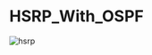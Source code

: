 # HSRP_With_OSPF
![hsrp](https://github.com/user-attachments/assets/ee6cdec7-ced5-4168-9a81-2531c95afeef)
